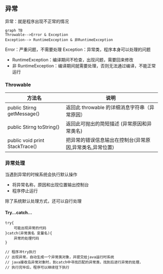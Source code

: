 ## 异常

异常：就是程序出现不正常的情况

```mermaid
graph TB
Throwable-->Error & Exception
Exception--> RuntimeException & 非RuntimeException
```

Error：严重问题，不需要处理
Exception：异常类，程序本身可以处理的问题

- RuntimeException：编译期间不检查，出现问题，需要回来修改
- 非 RuntimeException：编译期间就需要处理，否则无法通过编译，不能正常运行

### Throwable

| 方法名                         | 说明                                          |
| ------------------------------ | --------------------------------------------- |
| public Stirng getMessage()     | 返回此 throwable 的详细消息字符串（异常原因） |
| public Stirng toString()       | 返回此可抛出的简短描述 (异常原因和异常类名)   |
| public void print StackTrace() | 把异常的错误信息输出在控制台(异常原因,异常类名,异常位置)                  |

### 异常处理

当遇到异常的时候系统会执行默认操作

- 将异常名称，原因和出现位置输出控制台
- 程序停止运行

除了系统默认处理方式，还可以自行处理

#### Try...catch...

    try{
        可能出现异常的代码
    }catch(异常类名 变量名){
        异常的处理代码
    }

    // 程序冲try执行
    // 出现异常，自动生成一个异常类对象，并提交给java运行时系统
    // java接收岛异常对象时，到catch中寻找匹配的异常类，找到后进行异常的处理，
    // 执行完毕后，程序可以继续往下执行
